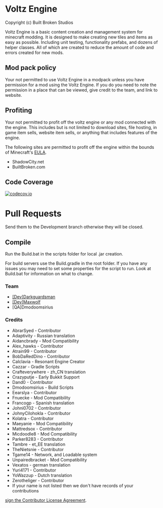 Voltz Engine
======
Copyright (c) Built Broken Studios

Voltz Engine is a basic content creation and management system for minecraft modding. It is designed to make creating new tiles and items as easy as possible. Including unit testing, functionality prefabs, and dozens of helper classes. All of which are created to reduce the amount of code and errors created for new mods. 

## Mod pack policy
Your not permitted to use Voltz Engine in a modpack unless you have permission for a mod using the Voltz Engine. If you do you need to note the permission in a place that can be viewed, give credit to the team, and link to website. 

## Profiting
Your not permitted to profit off the voltz engine or any mod connected with the engine. This includes but is not limited to download sites, file hosting, in game item sells, website item sells, or anything that includes features of the engine.

The following sites are permitted to profit off the engine within the bounds of Minecraft's [EULA](https://account.mojang.com/documents/minecraft_eula).

* ShadowCity.net
* BuiltBroken.com 

## Code Coverage
[![codecov.io](http://codecov.io/github/BuiltBrokenModding/VoltzEngine/coverage.svg?branch=development)](http://codecov.io/github/BuiltBrokenModding/VoltzEngine?branch=development)

Pull Requests
======
Send them to the Development branch otherwise they will be closed.

## Compile
Run the Build.bat in the scripts folder for local .jar creation. 

For build servers use the Build.gradle in the root folder. If
you have any issues you may need to set some properties for
the script to run. Look at Build.bat for information on what
to change.

### Team
* <a href="http://www.patreon.com/darkcow"> [Dev]Darkguardsman </a>
* <a href="http://www.patreon.com/maxwolf"> [Dev]Maxwolf</a>
* [QA]Dmodoomsirius


### Credits
* AbrarSyed         - Contributor
* Adaptivity        - Russian translation
* Aidancbrady       - Mod Compatibility
* Alex_hawks        - Contributor
* Atrain99          - Contributor
* BobDaRedDino      - Contributor
* Calclavia         - Resonant Engine Creator
* Cazzar            - Gradle Scripts
* Crafteverywhere   - zh_CN translation
* Crazyputje        - Early Bukkit Support
* Dand0             - Contributor
* Dmodoomsirius     - Build Scripts
* Eearslya          - Contributor
* Fnuecke           - Mod Compatibility
* Francogp          - Spanish translation
* Johni0702         - Contributor
* JohnyCilohokla    - Contributor
* Kolatra           - Contributor
* Maeyanie          - Mod Compatibility
* Mattredsox        - Contributor
* Micdoodle8        - Mod Compatibility
* Parker8283        - Contributor
* Tambre            - et_EE translation
* TheNietsnie       - Contributor
* Tgame14           - Network, and Loadable system
* Unpairedbracket   - Mod Compatibility
* Vexatos           - german translation
* Yuri4171          - Contributor
* YoWazzup          - Dutch translation
* Zerotheliger      - Contributor
* If your name is not listed then we don't have records of your contributions

<a href="https://www.clahub.com/agreements/BuiltBrokenModding/VoltzEngine">sign the Contributor License Agreement</a>.